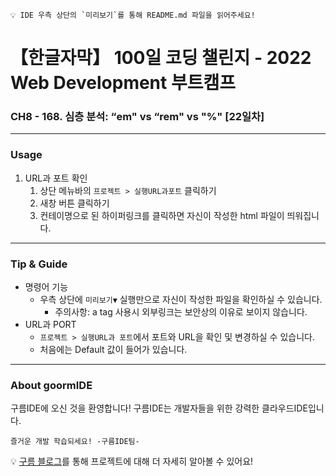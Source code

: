 ```
💡 IDE 우측 상단의 `미리보기`를 통해 README.md 파일을 읽어주세요!
```
# 【한글자막】 100일 코딩 챌린지 - 2022 Web Development 부트캠프

### CH8 - 168. 심층 분석: “em" vs “rem" vs "%" [22일차]

---
### Usage

1. URL과 포트 확인
    1. 상단 메뉴바의 `프로젝트 > 실행URL과포트` 클릭하기
    2. 새창 버튼 클릭하기
    3. 컨테이명으로 된 하이퍼링크를 클릭하면 자신이 작성한 html 파일이 띄워집니다.

        
---
### Tip & Guide

- 명령어 기능
    - 우측 상단에 `미리보기▼` 실행만으로 자신이 작성한 파일을 확인하실 수 있습니다.
      - 주의사항: a tag 사용시 외부링크는 보안상의 이유로 보이지 않습니다.
- URL과 PORT
    - `프로젝트 > 실행URL과 포트`에서 포트와 URL을 확인 및 변경하실 수 있습니다.
    - 처음에는 Default 값이 들어가 있습니다.


---
### About goormIDE

구름IDE에 오신 것을 환영합니다!
구름IDE는 개발자들을 위한 강력한 클라우드IDE입니다.

`즐거운 개발 학습되세요! -구름IDE팀-`

💡 [구름 블로그](https://blog.goorm.io/chatweb/)를 통해 프로젝트에 대해 더 자세히 알아볼 수 있어요!
